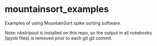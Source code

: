 # mountainsort_examples

Examples of using MountainSort spike sorting software.

Note: nbstripout is installed on this repo, so the output in all notebooks (ipynb files) is removed prior to each git git commit.
